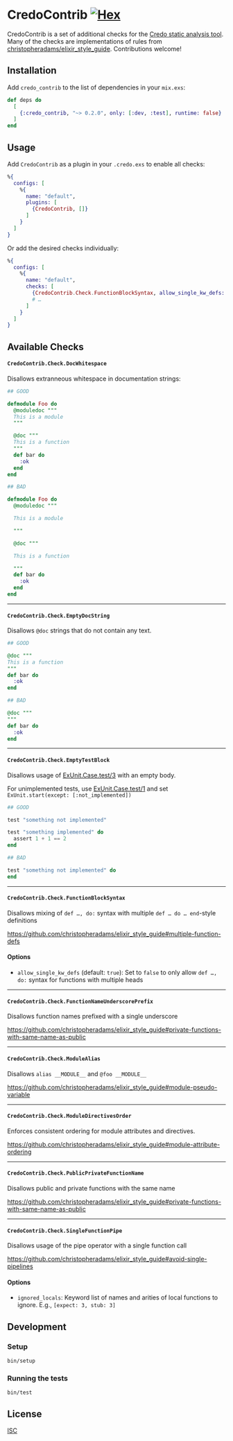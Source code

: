 # CredoContrib [![Hex][hex-badge]][hex]

CredoContrib is a set of additional checks for the [Credo static analysis tool][credo].
Many of the checks are implementations of rules from
[christopheradams/elixir_style_guide][styleguide]. Contributions welcome!

[credo]: https://github.com/rrrene/credo
[hex-badge]: https://img.shields.io/hexpm/v/credo_contrib.svg
[hex]: https://hex.pm/packages/credo_contrib
[styleguide]: https://github.com/christopheradams/elixir_style_guide

## Installation

Add `credo_contrib` to the list of dependencies in your `mix.exs`:

```elixir
def deps do
  [
    {:credo_contrib, "~> 0.2.0", only: [:dev, :test], runtime: false}
  ]
end
```

## Usage

Add `CredoContrib` as a plugin in your `.credo.exs` to enable all checks:

```elixir
%{
  configs: [
    %{
      name: "default",
      plugins: [
        {CredoContrib, []}
      ]
    }
  ]
}
```

Or add the desired checks individually:

```elixir
%{
  configs: [
    %{
      name: "default",
      checks: [
        {CredoContrib.Check.FunctionBlockSyntax, allow_single_kw_defs: false},
        # …
      ]
    }
  ]
}
```

## Available Checks

#### `CredoContrib.Check.DocWhitespace`

Disallows extranneous whitespace in documentation strings:

```elixir
## GOOD

defmodule Foo do
  @moduledoc """
  This is a module
  """

  @doc """
  This is a function
  """
  def bar do
    :ok
  end
end

## BAD

defmodule Foo do
  @moduledoc """

  This is a module

  """

  @doc """

  This is a function

  """
  def bar do
    :ok
  end
end
```

---

#### `CredoContrib.Check.EmptyDocString`

Disallows `@doc` strings that do not contain any text.

```elixir
## GOOD

@doc """
This is a function
"""
def bar do
  :ok
end

## BAD

@doc """
"""
def bar do
  :ok
end
```

---

#### `CredoContrib.Check.EmptyTestBlock`

Disallows usage of [ExUnit.Case.test/3][test-3] with an empty body.

For unimplemented tests, use [ExUnit.Case.test/1][test-1] and set `ExUnit.start(except: [:not_implemented])`

```elixir
## GOOD

test "something not implemented"

test "something implemented" do
  assert 1 + 1 == 2
end

## BAD

test "something not implemented" do
end
```

[test-1]: https://hexdocs.pm/ex_unit/ExUnit.Case.html#test/1
[test-3]: https://hexdocs.pm/ex_unit/ExUnit.Case.html#test/3

---

#### `CredoContrib.Check.FunctionBlockSyntax`

Disallows mixing of `def …, do:` syntax with multiple `def … do … end`-style
definitions

https://github.com/christopheradams/elixir_style_guide#multiple-function-defs

#### Options

* `allow_single_kw_defs` (default: `true`): Set to `false` to only allow `def …, do:` syntax for
  functions with multiple heads

---

#### `CredoContrib.Check.FunctionNameUnderscorePrefix`

Disallows function names prefixed with a single underscore

https://github.com/christopheradams/elixir_style_guide#private-functions-with-same-name-as-public

---

#### `CredoContrib.Check.ModuleAlias`

Disallows `alias __MODULE__` and `@foo __MODULE__`

https://github.com/christopheradams/elixir_style_guide#module-pseudo-variable

---

#### `CredoContrib.Check.ModuleDirectivesOrder`

Enforces consistent ordering for module attributes and directives.

https://github.com/christopheradams/elixir_style_guide#module-attribute-ordering

---

#### `CredoContrib.Check.PublicPrivateFunctionName`

Disallows public and private functions with the same name

https://github.com/christopheradams/elixir_style_guide#private-functions-with-same-name-as-public

---

#### `CredoContrib.Check.SingleFunctionPipe`

Disallows usage of the pipe operator with a single function call

https://github.com/christopheradams/elixir_style_guide#avoid-single-pipelines

#### Options

* `ignored_locals`: Keyword list of names and arities of local functions to ignore. E.g., `[expect: 3, stub: 3]`

## Development

### Setup

```
bin/setup
```

### Running the tests

```
bin/test
```

## License

[ISC](LICENSE.md)
